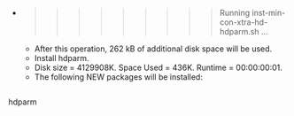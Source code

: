 * >>>>>>>>> Running inst-min-con-xtra-hd-hdparm.sh ...
  * After this operation, 262 kB of additional disk space will be used.
  * Install hdparm.
  * Disk size = 4129908K. Space Used = 436K. Runtime = 00:00:00:01.
  * The following NEW packages will be installed:
  ```bash
hdparm
  ```
